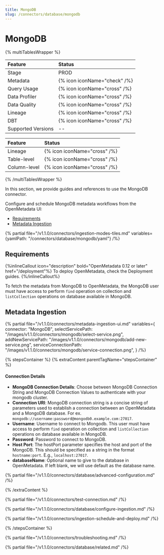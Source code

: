 ```yaml
---
title: MongoDB
slug: /connectors/database/mongodb
---
```


# MongoDB

{% multiTablesWrapper %}

| Feature            | Status                       |
| :----------------- | :--------------------------- |
| Stage              | PROD                         |
| Metadata           | {% icon iconName="check" /%} |
| Query Usage        | {% icon iconName="cross" /%} |
| Data Profiler      | {% icon iconName="cross" /%} |
| Data Quality       | {% icon iconName="cross" /%} |
| Lineage            | {% icon iconName="cross" /%}          |
| DBT                | {% icon iconName="cross" /%} |
| Supported Versions | --                           |

| Feature      | Status                       |
| :----------- | :--------------------------- |
| Lineage      | {% icon iconName="cross" /%}          |
| Table-level  | {% icon iconName="cross" /%} |
| Column-level | {% icon iconName="cross" /%} |

{% /multiTablesWrapper %}


In this section, we provide guides and references to use the MongoDB connector.

Configure and schedule MongoDB metadata workflows from the OpenMetadata UI:

- [Requirements](#requirements)
- [Metadata Ingestion](#metadata-ingestion)

{% partial file="/v1.1.0/connectors/ingestion-modes-tiles.md" variables={yamlPath: "/connectors/database/mongodb/yaml"} /%}

## Requirements

{%inlineCallout icon="description" bold="OpenMetadata 0.12 or later" href="/deployment"%}
To deploy OpenMetadata, check the Deployment guides.
{%/inlineCallout%}

To fetch the metadata from MongoDB to OpenMetadata, the MongoDB user must have access to perform `find` operation on collection and `listCollection` operations on database available in MongoDB.

## Metadata Ingestion

{% partial 
  file="/v1.1.0/connectors/metadata-ingestion-ui.md" 
  variables={
    connector: "MongoDB", 
    selectServicePath: "/images/v1.1.0/connectors/mongodb/select-service.png",
    addNewServicePath: "/images/v1.1.0/connectors/mongodb/add-new-service.png",
    serviceConnectionPath: "/images/v1.1.0/connectors/mongodb/service-connection.png",
} 
/%}

{% stepsContainer %}
{% extraContent parentTagName="stepsContainer" %}

#### Connection Details

- **MongoDB Connection Details**: Choose between MongoDB Connection String and MongoDB Connection Values to authenticate with your mongodb cluster.
- **Connection URI**: MongoDB connection string is a concise string of parameters used to establish a connection between an OpenMetadata and a MongoDB database. For ex. `mongodb://username:password@mongodb0.example.com:27017`.
- **Username**: Username to connect to Mongodb. This user must have access to perform `find` operation on collection and `listCollection` operations on database available in MongoDB.
- **Password**: Password to connect to MongoDB.
- **Host Port**: The hostPort parameter specifies the host and port of the MongoDB. This should be specified as a string in the format `hostname:port`. E.g., `localhost:27017`.
- **databaseName**: Optional name to give to the database in OpenMetadata. If left blank, we will use default as the database name.

{% partial file="/v1.1.0/connectors/database/advanced-configuration.md" /%}

{% /extraContent %}

{% partial file="/v1.1.0/connectors/test-connection.md" /%}

{% partial file="/v1.1.0/connectors/database/configure-ingestion.md" /%}

{% partial file="/v1.1.0/connectors/ingestion-schedule-and-deploy.md" /%}

{% /stepsContainer %}

{% partial file="/v1.1.0/connectors/troubleshooting.md" /%}

{% partial file="/v1.1.0/connectors/database/related.md" /%}
